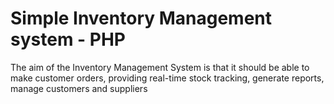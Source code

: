 # Simple Inventory Management system - PHP
 The aim of the Inventory Management System is that it should be able to make customer orders, providing real-time stock tracking, generate reports, manage customers and suppliers
